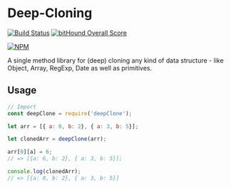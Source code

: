 # Deep-Cloning
[![Build Status](https://travis-ci.org/GreyArk/deep-cloning.svg?branch=master)](https://travis-ci.org/GreyArk/deep-cloning) [![bitHound Overall Score](https://www.bithound.io/github/GreyArk/deep-cloning/badges/score.svg)](https://www.bithound.io/github/GreyArk/deep-cloning)

[![NPM](https://nodei.co/npm/deep-cloning.png)](https://nodei.co/npm/deep-cloning/)

A single method library for (deep) cloning any kind of data structure - like Object, Array, RegExp, Date as well as primitives.

## Usage
```javascript
// Import
const deepClone = require('deepClone');

let arr = [{ a: 0, b: 2}, { a: 3, b: 5}];

let clonedArr = deepClone(arr);

arr[0][a] = 6;
// => [{a: 6, b: 2}, { a: 3, b: 5}];

console.log(clonedArr);
// => [{a: 0, b: 2}, { a: 3, b: 5}]
```
